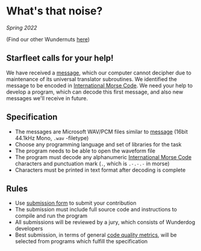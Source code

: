 # What's that noise?

*Spring 2022*

(Find our other Wundernuts [here](https://github.com/wunderdogsw/wundernuts))

## Starfleet calls for your help!

We have received a [message](./message.wav), which our computer cannot decipher due to maintenance of its universal translator subroutines. We identified the message to be encoded in [International Morse Code](https://en.wikipedia.org/wiki/Morse_code). We need your help to develop a program, which can decode this first message, and also new messages we'll receive in future.

## Specification

* The messages are Microsoft WAV/PCM files similar to [message](./message.wav) (16bit 44.1kHz Mono, `.wav` -filetype)
* Choose any programming language and set of libraries for the task
* The program needs to be able to open the waveform file
* The program must decode any alphanumeric [International Morse Code](https://en.wikipedia.org/wiki/Morse_code) characters and punctuation mark (`.`, which is `.-.-.-` in morse)
* Characters must be printed in text format after decoding is complete

## Rules

* Use [submission form](https://www.wunderdog.fi/wundernut) to submit your contribution
* The submission must include full source code and instructions to compile and run the program
* All submissions will be reviewed by a jury, which consists of Wunderdog developers
* Best submission, in terms of general [code quality metrics](https://blog.cloudboost.io/code-quality-metrics-67dc861ac139), will be selected from programs which fulfill the specification
